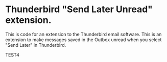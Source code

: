# Thunderbird "Send Later Unread" extension.
This is code for an extension to the Thunderbird email software.
This is an extension to make messages saved in the Outbox unread when you select "Send Later" in Thunderbird.

TEST4
